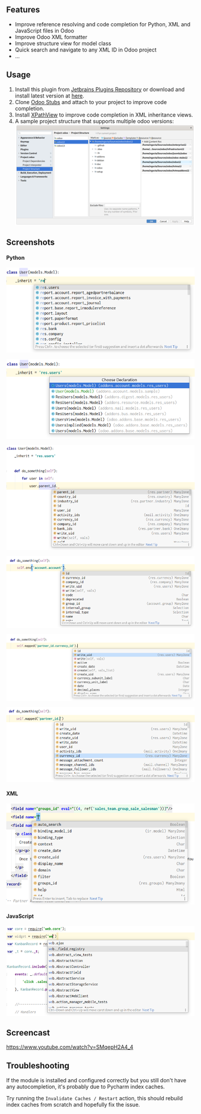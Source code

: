 ## Features
* Improve reference resolving and code completion for Python, XML and JavaScript files in Odoo</li>
* Improve Odoo XML formatter
* Improve structure view for model class
* Quick search and navigate to any XML ID in Odoo project
* ...

## Usage
1. Install this plugin from [Jetbrains Plugins Repository](https://plugins.jetbrains.com/plugin/13499-pycharm-odoo/)
or download and install latest version at [here](https://github.com/trinhanhngoc/pycharm-odoo/releases).
2. Clone [Odoo Stubs](https://github.com/trinhanhngoc/odoo-stubs) and attach to your project to improve code completion.
3. Install [XPathView](https://plugins.jetbrains.com/plugin/12478-xpathview--xslt) to improve code completion in XML inheritance views.
4. A sample project structure that supports multiple odoo versions:
![Project Structure](images/project-structure.png)

## Screenshots
#### Python
![Model name completion](images/model-name-completion.png)

![Go to model declaration](images/go-to-model-declaration.png)

![Model member completion](images/model-member-completion-1.png)

![Model member completion](images/model-member-completion-2.png)

![Model member completion](images/model-member-completion-3.png)

![Field path completion](images/field-path-completion.png)

#### XML
![XML completion](images/xml-completion.png)

#### JavaScript
![JavaScript completion](images/js-completion.png)

## Screencast
https://www.youtube.com/watch?v=SMqepH2A4_4

## Troubleshooting

If the module is installed and configured correctly but you still don't have any autocompletion, it's probably due to Pycharm index caches.

Try running the `Invalidate Caches / Restart` action, this should rebuild index caches from scratch and hopefully fix the issue.
